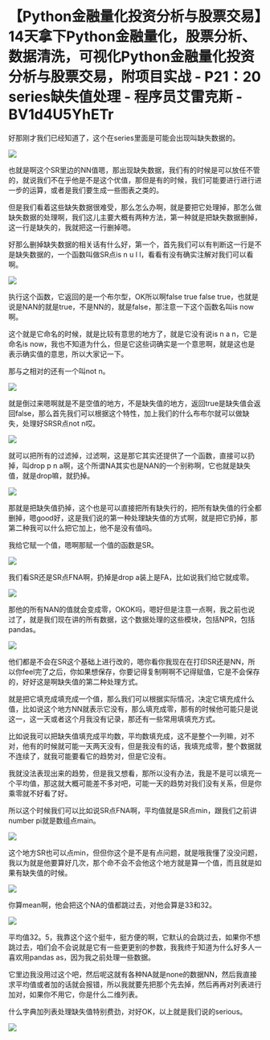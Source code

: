 # 【Python金融量化投资分析与股票交易】14天拿下Python金融量化，股票分析、数据清洗，可视化Python金融量化投资分析与股票交易，附项目实战 - P21：20 series缺失值处理 - 程序员艾雷克斯 - BV1d4U5YhETr

好那刚才我们已经知道了，这个在series里面是可能会出现叫缺失数据的。

![](img/32478fa354e43b5da2ac7d7f89733a91_1.png)

也就是啊这个SR里边的NN值嗯，那出现缺失数据，我们有的时候是可以放任不管的，就说我们不在乎他是不是这个优值，那但是有的时候，我们可能要进行进行进一步的运算，或者是我们要生成一些图表之类的。

但是我们看着这些缺失数据很难受，那么怎么办啊，就是要把它处理掉，那怎么做缺失数据的处理啊，我们这儿主要大概有两种方法，第一种就是把缺失数据删掉，这一行是缺失的，我就把这一行删掉嗯。

好那么删掉缺失数据的相关话有什么好，第一个，首先我们可以有判断这一行是不是缺失数据的，一个函数叫做SR点is n u l l，看看有没有确实注解对我们可以看啊。



![](img/32478fa354e43b5da2ac7d7f89733a91_3.png)

执行这个函数，它返回的是一个布尔型，OK所以啊false true false true，也就是说是NAN的就是true，不是NN的，就是false，那注意一下这个函数名叫is now啊。

这个就是它命名的时候，就是比较有意思的地方了，就是它没有说is n a n，它是命名is now，我也不知道为什么，但是它这些词确实是一个意思啊，就是这也是表示确实值的意思，所以大家记一下。

那与之相对的还有一个叫not n。

![](img/32478fa354e43b5da2ac7d7f89733a91_5.png)

就是倒过来嗯啊就是不是空值的地方，不是缺失值的地方，返回true是缺失值会返回false，那么首先我们可以根据这个特性，加上我们的什么布布尔就可以做缺失，处理好SRSR点not n哎。



![](img/32478fa354e43b5da2ac7d7f89733a91_7.png)

就可以把所有的过滤掉，过滤啊，这是那它其实还提供了一个函数，直接可以扔掉，叫drop p n a啊，这个所谓NA其实也是NAN的一个别称啊，它也就是缺失值，就是drop嘛，就扔掉。



![](img/32478fa354e43b5da2ac7d7f89733a91_9.png)

那就是把缺失值扔掉，这个也是可以直接把所有缺失行的，把所有缺失值的行全都删掉，嗯good好，这是我们说的第一种处理缺失值的方式啊，就是把它扔掉，那第二种我可以什么把它加上，他不是没有值吗。

我给它赋一个值，嗯啊那赋一个值的函数是SR。

![](img/32478fa354e43b5da2ac7d7f89733a91_11.png)

我们看SR还是SR点FNA啊，扔掉是drop a装上是FA，比如说我们给它就成零。

![](img/32478fa354e43b5da2ac7d7f89733a91_13.png)

那他的所有NAN的值就会变成零，OKOK吗，嗯好但是注意一点啊，我之前也说过了，就是我们现在讲的所有数据，这个数据处理的这些模块，包括NPR，包括pandas。



![](img/32478fa354e43b5da2ac7d7f89733a91_15.png)

他们都是不会在SR这个基础上进行改的，嗯你看你我现在在打印SR还是NN，所以你feel完了之后，你如果想保存，你要记得复制啊啊不记得赋值，它是不会保存的，好好这是啊缺失值的第二种处理方式。

就是把它填充成填充成一个值，那么我们可以根据实际情况，决定它填充成什么值，比如说这个地方NN就表示它没有，那么填充成零，那有的时候他可能只是说这一，这一天或者这个月我没有记录，那还有一些常用填填充方式。

比如说我可以把缺失值填充成平均数，平均数填充成，这不是整个一列嘛，对不对，他有的时候就可能一天两天没有，但是我没有的话，我填充成零，整个数据就不连续了，就我可能要看它的趋势对，但是它没有。

我就没法表现出来的趋势，但是我又想看，那所以没有办法，我是不是可以填充一个平均值，那这就大概可能差不多对吧，可能一天的趋势对我们没有关系，但是你乘零就不好看了好。

所以这个时候我们可以比如说SR点FNA啊，平均值就是SR点min，跟我们之前讲number pi就是数组点main。



![](img/32478fa354e43b5da2ac7d7f89733a91_17.png)

这个地方SR也可以点min，但但你这个是不是有点问题，就是哦我懂了没没问题，我以为就是他要算好几次，那个命不会不会他这个地方就是算一个值，而且就是如果有缺失值的时候。



![](img/32478fa354e43b5da2ac7d7f89733a91_19.png)

你算mean啊，他会把这个NA的值都跳过去，对他会算是33和32。

![](img/32478fa354e43b5da2ac7d7f89733a91_21.png)

平均值32。5，我靠这个这个挺牛，挺方便的啊，它默认的会跳过去，如果你不想跳过去，咱们会不会说就是它有一些更更别的参数，我我终于知道为什么好多人一喜欢用pandas as，因为我之前处理一些数据。

它里边我没用过这个吧，然后呢这就有各种NA就是none的数据NN，然后我直接求平均值或者加的话就会报错，所以我就要先把那个先去掉，然后再再对列表进行加对，如果你不用它，你是什么二维列表。

什么字典加列表处理缺失值特别费劲，对好OK，以上就是我们说的serious。

![](img/32478fa354e43b5da2ac7d7f89733a91_23.png)